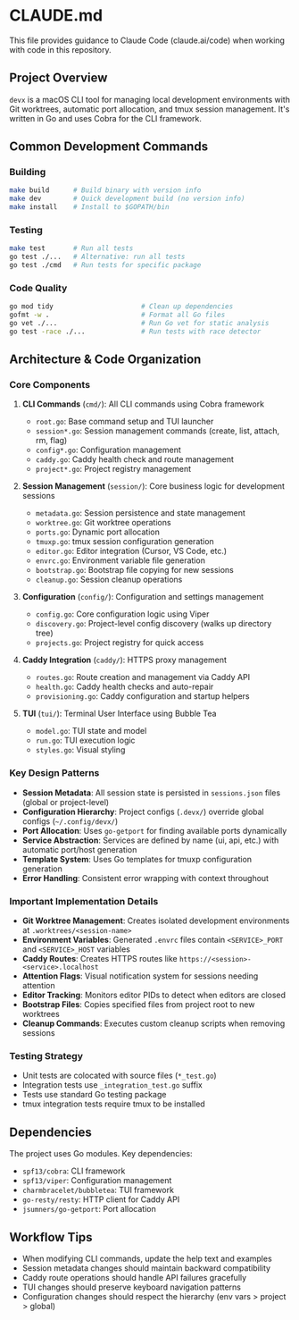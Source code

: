 # CLAUDE.md

This file provides guidance to Claude Code (claude.ai/code) when working with code in this repository.

## Project Overview

`devx` is a macOS CLI tool for managing local development environments with Git worktrees, automatic port allocation, and tmux session management. It's written in Go and uses Cobra for the CLI framework.

## Common Development Commands

### Building
```bash
make build      # Build binary with version info
make dev        # Quick development build (no version info)
make install    # Install to $GOPATH/bin
```

### Testing
```bash
make test       # Run all tests
go test ./...   # Alternative: run all tests
go test ./cmd   # Run tests for specific package
```

### Code Quality
```bash
go mod tidy                      # Clean up dependencies
gofmt -w .                       # Format all Go files
go vet ./...                     # Run Go vet for static analysis
go test -race ./...              # Run tests with race detector
```

## Architecture & Code Organization

### Core Components

1. **CLI Commands** (`cmd/`): All CLI commands using Cobra framework
   - `root.go`: Base command setup and TUI launcher
   - `session*.go`: Session management commands (create, list, attach, rm, flag)
   - `config*.go`: Configuration management
   - `caddy.go`: Caddy health check and route management
   - `project*.go`: Project registry management

2. **Session Management** (`session/`): Core business logic for development sessions
   - `metadata.go`: Session persistence and state management
   - `worktree.go`: Git worktree operations
   - `ports.go`: Dynamic port allocation
   - `tmuxp.go`: tmux session configuration generation
   - `editor.go`: Editor integration (Cursor, VS Code, etc.)
   - `envrc.go`: Environment variable file generation
   - `bootstrap.go`: Bootstrap file copying for new sessions
   - `cleanup.go`: Session cleanup operations

3. **Configuration** (`config/`): Configuration and settings management
   - `config.go`: Core configuration logic using Viper
   - `discovery.go`: Project-level config discovery (walks up directory tree)
   - `projects.go`: Project registry for quick access

4. **Caddy Integration** (`caddy/`): HTTPS proxy management
   - `routes.go`: Route creation and management via Caddy API
   - `health.go`: Caddy health checks and auto-repair
   - `provisioning.go`: Caddy configuration and startup helpers

5. **TUI** (`tui/`): Terminal User Interface using Bubble Tea
   - `model.go`: TUI state and model
   - `run.go`: TUI execution logic
   - `styles.go`: Visual styling

### Key Design Patterns

- **Session Metadata**: All session state is persisted in `sessions.json` files (global or project-level)
- **Configuration Hierarchy**: Project configs (`.devx/`) override global configs (`~/.config/devx/`)
- **Port Allocation**: Uses `go-getport` for finding available ports dynamically
- **Service Abstraction**: Services are defined by name (ui, api, etc.) with automatic port/host generation
- **Template System**: Uses Go templates for tmuxp configuration generation
- **Error Handling**: Consistent error wrapping with context throughout

### Important Implementation Details

- **Git Worktree Management**: Creates isolated development environments at `.worktrees/<session-name>`
- **Environment Variables**: Generated `.envrc` files contain `<SERVICE>_PORT` and `<SERVICE>_HOST` variables
- **Caddy Routes**: Creates HTTPS routes like `https://<session>-<service>.localhost`
- **Attention Flags**: Visual notification system for sessions needing attention
- **Editor Tracking**: Monitors editor PIDs to detect when editors are closed
- **Bootstrap Files**: Copies specified files from project root to new worktrees
- **Cleanup Commands**: Executes custom cleanup scripts when removing sessions

### Testing Strategy

- Unit tests are colocated with source files (`*_test.go`)
- Integration tests use `_integration_test.go` suffix
- Tests use standard Go testing package
- tmux integration tests require tmux to be installed

## Dependencies

The project uses Go modules. Key dependencies:
- `spf13/cobra`: CLI framework
- `spf13/viper`: Configuration management
- `charmbracelet/bubbletea`: TUI framework
- `go-resty/resty`: HTTP client for Caddy API
- `jsumners/go-getport`: Port allocation

## Workflow Tips

- When modifying CLI commands, update the help text and examples
- Session metadata changes should maintain backward compatibility
- Caddy route operations should handle API failures gracefully
- TUI changes should preserve keyboard navigation patterns
- Configuration changes should respect the hierarchy (env vars > project > global)
